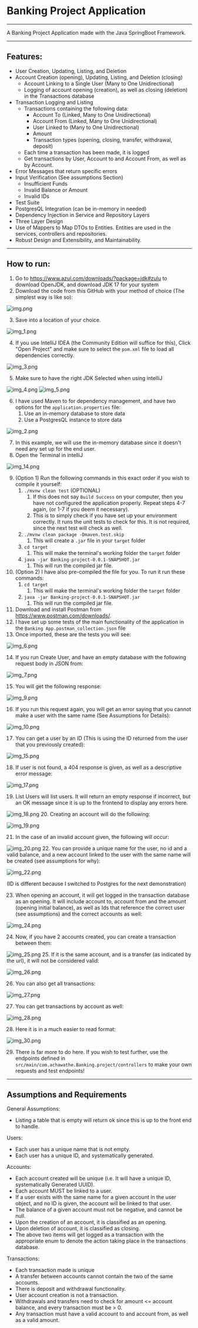 # Banking Project Application

---
A Banking Project Application made with the Java SpringBoot Framework.
___
## Features:
- User Creation, Updating, Listing, and Deletion
- Account Creation (opening), Updating, Listing, and Deletion (closing)
    - Account Linking to a Single User (Many to One Unidirectional)
    - Logging of account opening (creation), as well as closing (deletion) in the Transactions database
- Transaction Logging and Listing
    - Transactions containing the following data:
        - Account To (Linked, Many to One Unidirectional)
        - Account From (Linked, Many to One Unidirectional)
        - User Linked to (Many to One Unidirectional)
        - Amount
        - Transaction types (opening, closing, transfer, withdrawal, deposit)
    - Each time a transaction has been made, it is logged
    - Get transactions by User, Account to and Account From, as well as by Account.
- Error Messages that return specific errors
- Input Verification (See assumptions Section)
    - Insufficient Funds
    - Invalid Balance or Amount
    - Invalid IDs
- Test Suite
- PostgresQL Integration (can be in-memory in needed)
- Dependency Injection in Service and Repository Layers
- Three Layer Design
- Use of Mappers to Map DTOs to Entities. Entities are used in the services, controllers and repositories.
- Robust Design and Extensibility, and Maintainability.
---
## How to run:
1. Go to https://www.azul.com/downloads/?package=jdk#zulu to download OpenJDK, and download JDK 17 for your system
2. Download the code from this GitHub with your method of choice (The simplest way is like so):

![img.png](img.png)

3. Save into a location of your choice.

![img_1.png](img_1.png)

4. If you use IntelliJ IDEA (the Community Edition will suffice for this), Click "Open Project" and make sure to select the `pom.xml` file to load all dependencies correctly.

![img_3.png](img_3.png)

5. Make sure to have the right JDK Selected when using intelliJ

![img_4.png](img_4.png)
![img_5.png](img_5.png)

6. I have used Maven to for dependency management, and have two options for the `application.properties` file:
   1. Use an in-memory database to store data
   2. Use a PostgresQL instance to store data

![img_2.png](img_2.png)

7. In this example, we will use the in-memory database since it doesn't need any set up for the end user.
8. Open the Terminal in intelliJ

![img_14.png](img_14.png)

9. (Option 1) Run the following commands in this exact order if you wish to compile it yourself:
   1. `./mvnw clean test`  (OPTIONAL)
      1. If this does not say `Build Success` on your computer, then you have not configured the application properly. Repeat steps 4-7 again, (or 1-7 if you deem it necessary).
      2. This is to simply check if you have set up your environment correctly. It runs the unit tests to check for this. It is not required, since the next test will check as well.
   2. `./mvnw clean package -Dmaven.test.skip`
      1. This will create a `.jar` file in your `target` folder
   3. `cd target`
      1. This will make the terminal's working folder the `target` folder
   4. `java -jar Banking-project-0.0.1-SNAPSHOT.jar`
      1. This will run the compiled jar file.
10. (Option 2) I have also pre-compiled the file for you. To run it run these commands:
    1. `cd target`
        1. This will make the terminal's working folder the `target` folder
    2. `java -jar Banking-project-0.0.1-SNAPSHOT.jar`
        1. This will run the compiled jar file.
11. Download and install Postman from https://www.postman.com/downloads/.
12. I have set up some tests of the main functionality of the application in the `Banking App.postman_collection.json` file
13. Once imported, these are the tests you will see:

![img_6.png](img_6.png)

14. If you run Create User, and have an empty database with the following request body in JSON from:

![img_7.png](img_7.png)

15. You will get the following response:

![img_9.png](img_9.png)

16. If you run this request again, you will get an error saying that you cannot make a user with the same name (See Assumptions for Details):

![img_10.png](img_10.png)

17. You can get a user by an ID (This is using the ID returned from the user that you previously created):

![img_15.png](img_15.png)

18. If user is not found, a 404 response is given, as well as a descriptive error message:

![img_17.png](img_17.png)

19. List Users will list users. It will return an empty response if incorrect, but an OK message since it is up to the frontend to display any errors here.

![img_18.png](img_18.png)
20. Creating an account will do the following:

![img_19.png](img_19.png)

21. In the case of an invalid account given, the following will occur:

![img_20.png](img_20.png)
22. You can provide a unique name for the user, no id and a valid balance, and a new account linked to the user with the same name will be created (see assumptions for why):

![img_22.png](img_22.png)

(ID is different because I switched to Postgres for the next demonstration)

23. When opening an account, it will get logged in the transaction database as an opening. It will include account to, account from and the amount (opening initial balance), as well as Ids that reference the correct user (see assumptions) and the correct accounts as well:

![img_24.png](img_24.png)

24. Now, if you have 2 accounts created, you can create a transaction between them:

![img_25.png](img_25.png)
25. If it is the same account, and is a transfer (as indicated by the url), it will not be considered valid:

![img_26.png](img_26.png)

26. You can also get all transactions:

![img_27.png](img_27.png)

27. You can get transactions by account as well:

![img_28.png](img_28.png)

28. Here it is in a much easier to read format:

![img_30.png](img_30.png)

29. There is far more to do here. If you wish to test further, use the endpoints defined in `src/main/com.achawathe.Banking.project/controllers` to make your own requests and test endpoints!
---
## Assumptions and Requirements
General Assumptions:
- Listing a table that is empty will return ok since this is up to the front end to handle.

Users:
- Each user has a unique name that is not empty.
- Each user has a unique ID, and systematically generated.

Accounts:
- Each account created will be unique (i.e. It will have a unique ID, systematically Generated UUID).
- Each account MUST be linked to a user.
- If a user exists with the same name for a given account in the user object, and no ID is given, the account will be linked to that user.
- The balance of a given account must not be negative, and cannot be null.
- Upon the creation of an account, it is classified as an opening.
- Upon deletion of account, it is classified as closing.
- The above two items will get logged as a transaction with the appropriate enum to denote the action taking place in the transactions database.

Transactions:
- Each transaction made is unique
- A transfer between accounts cannot contain the two of the same accounts.
- There is deposit and withdrawal functionality.
- User account creation is not a transaction.
- Withdrawals and transfers need to check for amount <= account balance, and every transaction must be > 0.
- Any transaction must have a valid account to and account from, as well as a valid amount.